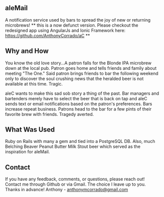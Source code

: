 ## aleMail 

A notification service used by bars to spread the joy of new or returning microbrews!
** this is a now defunct version. Please checkout the redesigned app using AngularJs and Ionic Framework here: https://github.com/AnthonyCorrado/aC **

## Why and How

You know the old love story...A patron falls for the Blonde IPA microbrew down at the local pub. Patron goes home and tells friends and family about meeting "The One." Said patron brings friends to bar the following weekend only to discover the soul crushing news that the heralded beer is not available at this time. Tragic.

aleC wants to make this sad sob story a thing of the past. Bar managers and bartenders merely have to select the beer that is back on tap and aleC sends text or email notifications based on the patron's preferences. Bars increase repeat business. Patrons head to the bar for a few pints of their favorite brew with friends. Tragedy averted.

## What Was Used

Ruby on Rails with many a gem and tied into a PostgreSQL DB. Also, much Belching Beaver Peanut Butter Milk Stout beer which served as the inspiration for aleMail.
## Contact
If you have any feedback, comments, or questions, please reach out! Contact me through Github or via Gmail. The choice I leave up to you. Thanks in advance! 
Anthony - anthonymcorrado@gmail.com
